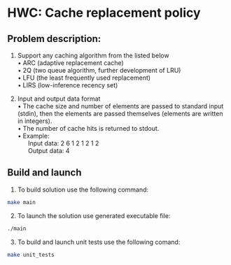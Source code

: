 # HWC: Cache replacement policy

## Problem description:
1. Support any caching algorithm from the listed below<br/>
  • ARC (adaptive replacement cache)<br/>
  • 2Q (two queue algorithm, further development of LRU)<br/>
  • LFU (the least frequently used replacement)<br/>
  • LIRS (low-inference recency set)<br/>

2. Input and output data format<br/>
  • The cache size and number of elements are passed to standard input (stdin), then the elements are passed themselves (elements are written in integers).<br/>
  • The number of cache hits is returned to stdout.<br/>
  • Example:<br/>
&nbsp; &nbsp; &nbsp; Input data:  2 6 1 2 1 2 1 2 <br/>
&nbsp; &nbsp; &nbsp; Output data: 4 <br/>
## Build and launch
1. To build solution use the following command:
  ```bash
  make main
  ```
2. To launch the solution use generated executable file:
  ```bash
  ./main
  ```
3. To build and launch unit tests use the following comand:
  ```bash
  make unit_tests
  ```
